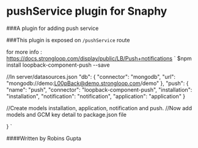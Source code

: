 # pushService plugin for Snaphy


###A plugin for adding push service

###This plugin is exposed on  `/pushService` route


for more info : https://docs.strongloop.com/display/public/LB/Push+notifications
`
	$npm install  loopback-component-push --save
	
   //In server/datasources.json
   "db": {
      "connector": "mongodb",
      "url": "mongodb://demo:L00pBack@demo.strongloop.com/demo"
   },
   "push": {
     "name": "push",
     "connector": "loopback-component-push",
     "installation": "installation",
     "notification": "notification",
     "application": "application"
   }


   //Create  models installation, application, notification and push.
   //Now add models and GCM key detail to package.json file

}
`





####Written by Robins Gupta

